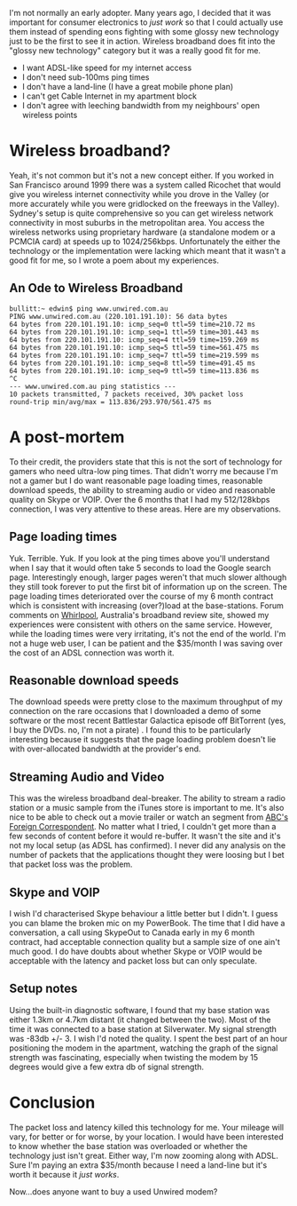 <!--
.. title: Farewell Wireless Broadband
.. slug: 20060402farewell-wireless-broadband
.. date: 2006/04/02 08:26:33
.. spellcheck_exceptions: ADSL,Battlestar,BitTorrent,Galactica,Google,PCMCIA,PowerBook,Silverwater,Skype,SkypeOut,Unwired,VOIP,iTunes,internet,kbps,mortem
.. tags: Technology
.. link: 
.. description: 
-->


I'm not normally an early adopter. Many years ago, I decided that it was important for consumer electronics to *just work* so that I could actually use them instead of spending eons fighting with some glossy new technology just to be the first to see it in action. Wireless broadband does fit into the "glossy new technology" category but it was a really good fit for me.

-   I want ADSL-like speed for my internet access
-   I don't need sub-100ms ping times
-   I don't have a land-line (I have a great mobile phone plan)
-   I can't get Cable Internet in my apartment block
-   I don't agree with leeching bandwidth from my neighbours' open wireless points

Wireless broadband?
===================

Yeah, it's not common but it's not a new concept either. If you worked in San Francisco around 1999 there was a system called Ricochet that would give you wireless internet connectivity while you drove in the Valley (or more accurately while you were gridlocked on the freeways in the Valley). Sydney's setup is quite comprehensive so you can get wireless network connectivity in most suburbs in the metropolitan area. You access the wireless networks using proprietary hardware (a standalone modem or a PCMCIA card) at speeds up to 1024/256kbps. Unfortunately the either the technology or the implementation were lacking which meant that it wasn't a good fit for me, so I wrote a poem about my experiences.

An Ode to Wireless Broadband
----------------------------

```console
bullitt:~ edwin$ ping www.unwired.com.au
PING www.unwired.com.au (220.101.191.10): 56 data bytes
64 bytes from 220.101.191.10: icmp_seq=0 ttl=59 time=210.72 ms
64 bytes from 220.101.191.10: icmp_seq=1 ttl=59 time=301.443 ms
64 bytes from 220.101.191.10: icmp_seq=4 ttl=59 time=159.269 ms
64 bytes from 220.101.191.10: icmp_seq=5 ttl=59 time=561.475 ms
64 bytes from 220.101.191.10: icmp_seq=7 ttl=59 time=219.599 ms
64 bytes from 220.101.191.10: icmp_seq=8 ttl=59 time=491.45 ms
64 bytes from 220.101.191.10: icmp_seq=9 ttl=59 time=113.836 ms
^C
--- www.unwired.com.au ping statistics ---
10 packets transmitted, 7 packets received, 30% packet loss
round-trip min/avg/max = 113.836/293.970/561.475 ms
```

A post-mortem
=============

To their credit, the providers state that this is not the sort of technology for gamers who need ultra-low ping times. That didn't worry me because I'm not a gamer but I do want reasonable page loading times, reasonable download speeds, the ability to streaming audio or video and reasonable quality on Skype or VOIP. Over the 6 months that I had my 512/128kbps connection, I was very attentive to these areas. Here are my observations.

Page loading times
------------------

Yuk. Terrible. Yuk. If you look at the ping times above you'll understand when I say that it would often take 5 seconds to load the Google search page. Interestingly enough, larger pages weren't that much slower although they still took forever to put the first bit of information up on the screen. The page loading times deteriorated over the course of my 6 month contract which is consistent with increasing (over?)load at the base-stations. Forum comments on [Whirlpool](http://www.whirlpool.net.au), Australia's broadband review site, showed my experiences were consistent with others on the same service. However, while the loading times were very irritating, it's not the end of the world. I'm not a huge web user, I can be patient and the \$35/month I was saving over the cost of an ADSL connection was worth it.

Reasonable download speeds
--------------------------

The download speeds were pretty close to the maximum throughput of my connection on the rare occasions that I downloaded a demo of some software or the most recent Battlestar Galactica episode off BitTorrent (yes, I buy the DVDs. no, I'm not a pirate) . I found this to be particularly interesting because it suggests that the page loading problem doesn't lie with over-allocated bandwidth at the provider's end.

Streaming Audio and Video
-------------------------

This was the wireless broadband deal-breaker. The ability to stream a radio station or a music sample from the iTunes store is important to me. It's also nice to be able to check out a movie trailer or watch an segment from [ABC's Foreign Correspondent](http://www.abc.net.au/foreign/broadband.htm). No matter what I tried, I couldn't get more than a few seconds of content before it would re-buffer. It wasn't the site and it's not my local setup (as ADSL has confirmed). I never did any analysis on the number of packets that the applications thought they were loosing but I bet that packet loss was the problem.

Skype and VOIP
--------------

I wish I'd characterised Skype behaviour a little better but I didn't. I guess you can blame the broken mic on my PowerBook. The time that I did have a conversation, a call using SkypeOut to Canada early in my 6 month contract, had acceptable connection quality but a sample size of one ain't much good. I do have doubts about whether Skype or VOIP would be acceptable with the latency and packet loss but can only speculate.

Setup notes
-----------

Using the built-in diagnostic software, I found that my base station was either 1.3km or 4.7km distant (it changed between the two). Most of the time it was connected to a base station at Silverwater. My signal strength was -83db +/- 3. I wish I'd noted the quality. I spent the best part of an hour positioning the modem in the apartment, watching the graph of the signal strength was fascinating, especially when twisting the modem by 15 degrees would give a few extra db of signal strength.

Conclusion
==========

The packet loss and latency killed this technology for me. Your mileage will vary, for better or for worse, by your location. I would have been interested to know whether the base station was overloaded or whether the technology just isn't great. Either way, I'm now zooming along with ADSL. Sure I'm paying an extra \$35/month because I need a land-line but it's worth it because it *just works*.

Now...does anyone want to buy a used Unwired modem?

